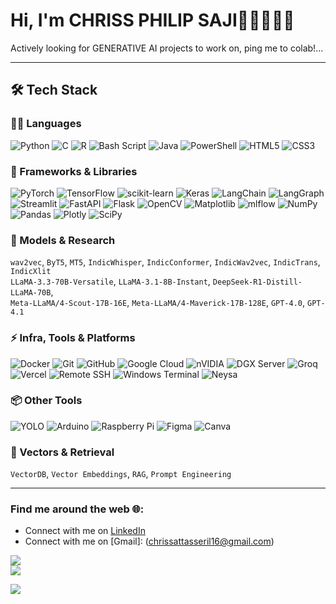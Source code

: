 
# Hi, I'm  CHRISS PHILIP SAJI👋🏾🧑🏽‍💻
Actively looking for GENERATIVE AI projects to work on, ping me to colab!...

---

## 🛠️ Tech Stack

### 🧑‍💻 Languages
![Python](https://img.shields.io/badge/python-3670A0?style=flat&logo=python&logoColor=ffdd54)
![C](https://img.shields.io/badge/C-00599C?style=flat&logo=c&logoColor=white)
![R](https://img.shields.io/badge/r-%23276DC3.svg?style=flat&logo=r&logoColor=white)
![Bash Script](https://img.shields.io/badge/bash_script-%23121011.svg?style=flat&logo=gnu-bash&logoColor=white)
![Java](https://img.shields.io/badge/java-%23ED8B00.svg?style=flat&logo=openjdk&logoColor=white)
![PowerShell](https://img.shields.io/badge/PowerShell-%235391FE.svg?style=flat&logo=powershell&logoColor=white)
![HTML5](https://img.shields.io/badge/html5-%23E34F26.svg?style=flat&logo=html5&logoColor=white)
![CSS3](https://img.shields.io/badge/css3-%231572B6.svg?style=flat&logo=css3&logoColor=white)

### 🚀 Frameworks & Libraries
![PyTorch](https://img.shields.io/badge/PyTorch-%23EE4C2C.svg?style=flat&logo=PyTorch&logoColor=white)
![TensorFlow](https://img.shields.io/badge/TensorFlow-%23FF6F00.svg?style=flat&logo=TensorFlow&logoColor=white)
![scikit-learn](https://img.shields.io/badge/scikit--learn-%23F7931E.svg?style=flat&logo=scikit-learn&logoColor=white)
![Keras](https://img.shields.io/badge/Keras-%23D00000.svg?style=flat&logo=Keras&logoColor=white)
![LangChain](https://img.shields.io/badge/LangChain-000000?style=flat)
![LangGraph](https://img.shields.io/badge/LangGraph-4B0082?style=flat)
![Streamlit](https://img.shields.io/badge/Streamlit-FF4B4B?style=flat&logo=streamlit&logoColor=white)
![FastAPI](https://img.shields.io/badge/FastAPI-005571?style=flat&logo=fastapi&logoColor=white)
![Flask](https://img.shields.io/badge/flask-%23000.svg?style=flat&logo=flask&logoColor=white)
![OpenCV](https://img.shields.io/badge/opencv-%23white.svg?style=flat&logo=opencv&logoColor=white)
![Matplotlib](https://img.shields.io/badge/Matplotlib-%23ffffff.svg?style=flat&logo=Matplotlib&logoColor=black)
![mlflow](https://img.shields.io/badge/mlflow-%23d9ead3.svg?style=flat&logo=numpy&logoColor=blue)
![NumPy](https://img.shields.io/badge/numpy-%23013243.svg?style=flat&logo=numpy&logoColor=white)
![Pandas](https://img.shields.io/badge/pandas-%23150458.svg?style=flat&logo=pandas&logoColor=white)
![Plotly](https://img.shields.io/badge/Plotly-%233F4F75.svg?style=flat&logo=plotly&logoColor=white)
![SciPy](https://img.shields.io/badge/SciPy-%230C55A5.svg?style=flat&logo=scipy&logoColor=%white)

### 🧠 Models & Research
`wav2vec`, `ByT5`, `MT5`, `IndicWhisper`, `IndicConformer`, `IndicWav2vec`, `IndicTrans`, `IndicXlit`  
`LLaMA-3.3-70B-Versatile`, `LLaMA-3.1-8B-Instant`, `DeepSeek-R1-Distill-LLaMA-70B`,  
`Meta-LLaMA/4-Scout-17B-16E`, `Meta-LLaMA/4-Maverick-17B-128E`, `GPT-4.0`, `GPT-4.1`

### ⚡ Infra, Tools & Platforms
![Docker](https://img.shields.io/badge/Docker-2496ED?style=flat&logo=docker&logoColor=white)
![Git](https://img.shields.io/badge/git-%23F05033.svg?style=flat&logo=git&logoColor=white)
![GitHub](https://img.shields.io/badge/github-%23121011.svg?style=flat&logo=github&logoColor=white)
![Google Cloud](https://img.shields.io/badge/GoogleCloud-%234285F4.svg?style=flat&logo=google-cloud&logoColor=white)
![nVIDIA](https://img.shields.io/badge/nVIDIA-%2376B900.svg?style=flat&logo=nVIDIA&logoColor=white)
![DGX Server](https://img.shields.io/badge/NVIDIA_DGX-H100/A100/H200-76B900?style=flat)
![Groq](https://img.shields.io/badge/Groq-000000?style=flat)
![Vercel](https://img.shields.io/badge/vercel-%23000000.svg?style=flat&logo=vercel&logoColor=white)
![Remote SSH](https://img.shields.io/badge/Remote%20SSH-4B8BBE?style=flat)
![Windows Terminal](https://img.shields.io/badge/Windows%20Terminal-%234D4D4D.svg?style=flat&logo=windows-terminal&logoColor=white)
![Neysa](https://img.shields.io/badge/Neysa-007ACC?style=flat)

### 📦 Other Tools
![YOLO](https://img.shields.io/badge/YOLOv8-000000?style=flat)
![Arduino](https://img.shields.io/badge/-Arduino-00979D?style=flat&logo=Arduino&logoColor=white)
![Raspberry Pi](https://img.shields.io/badge/Raspberry%20Pi-A22846.svg?style=flat&logo=raspberry%20pi&logoColor=white)
![Figma](https://img.shields.io/badge/figma-%23F24E1E.svg?style=flat&logo=figma&logoColor=white)
![Canva](https://img.shields.io/badge/Canva-%2300C4CC.svg?style=flat&logo=Canva&logoColor=white)

### 🧠 Vectors & Retrieval
`VectorDB`, `Vector Embeddings`, `RAG`, `Prompt Engineering`

---



### Find me around the web 🌐:
- Connect with me on [LinkedIn](https://www.linkedin.com/in/chriss-philip-saji/)
- Connect with me on [Gmail]: (chrissattasseril16@gmail.com)

![](https://github-readme-stats.vercel.app/api?username=Yampss&theme=tokyonight&hide_border=false&include_all_commits=false&count_private=false)<br/>
![](https://github-readme-streak-stats.herokuapp.com/?user=Yampss&theme=tokyonight&hide_border=false)<br/>

![](https://github-readme-stats.vercel.app/api/top-langs/username=nithinlycanz&theme=tokyonight&hide_border=false&include_all_commits=false&count_private=false&layout=compact)
<!---
Yampss/Yampss is a ✨ special ✨ repository because its `README.md` (this file) appears on your GitHub profile.
You can click the Preview link to take a look at your changes.
--->
